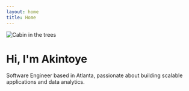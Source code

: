 ```yaml
---
layout: home
title: Home
---
```


<div class="home-container">
  <img src="assets/images/cabin.png" alt="Cabin in the trees" class="hero-image">
  <h1>Hi, I'm Akintoye</h1>
  <p>Software Engineer based in Atlanta, passionate about building scalable applications and data analytics.</p>
  <div id="graph-container"></div>
</div>